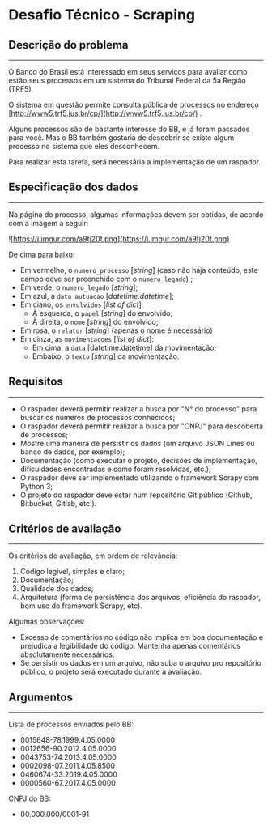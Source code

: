 # Desafio Técnico - Scraping

## Descrição do problema

---

O Banco do Brasil está interessado em seus serviços para avaliar como estão seus processos em um sistema do Tribunal Federal da 5a Região (TRF5).

O sistema em questão permite consulta pública de processos no endereço [http://www5.trf5.jus.br/cp/](http://www5.trf5.jus.br/cp/) .

Alguns processos são de bastante interesse do BB, e já foram passados para você. Mas o BB também gostaria de descobrir se existe algum processo no sistema que eles desconhecem.

Para realizar esta tarefa, será necessária a implementação de um raspador.

## Especificação dos dados

---

Na página do processo, algumas informações devem ser obtidas, de acordo com a imagem a seguir:

![https://i.imgur.com/a9tj20t.png](https://i.imgur.com/a9tj20t.png)

De cima para baixo:

- Em vermelho, o `numero_processo` [*string*] (caso não haja conteúdo, este campo deve ser preenchido com o `numero_legado`) ;
- Em verde, o `numero_legado` [*string*];
- Em azul, a `data_autuacao` [*datetime.datetime*];
- Em ciano, os `envolvidos` [*list of dict*]:
    - À esquerda, o `papel` [*string*] do envolvido;
    - À direita, o `nome` [*string*] do envolvido;
- Em rosa, o `relator` [*string*] (apenas o nome é necessário)
- Em cinza, as `movimentacoes` [*list of dict*]:
    - Em cima, a `data` [datetime.datetime] da movimentação;
    - Embaixo, o `texto` [*string*] da movimentação.

## Requisitos

---

- O raspador deverá permitir realizar a busca por "N° do processo" para buscar os números de processos conhecidos;
- O raspador deverá permitir realizar a busca por "CNPJ" para descoberta de processos;
- Mostre uma maneira de persistir os dados (um arquivo JSON Lines ou banco de dados, por exemplo);
- Documentação (como executar o projeto, decisões de implementação, dificuldades encontradas e como foram resolvidas, etc.);
- O raspador deve ser implementado utilizando o framework Scrapy com Python 3;
- O projeto do raspador deve estar num repositório Git público (Github, Bitbucket, Gitlab, etc.).

## Critérios de avaliação

---

Os critérios de avaliação, em ordem de relevância:

1. Código legível, simples e claro;
2. Documentação;
3. Qualidade dos dados;
4. Arquitetura (forma de persistência dos arquivos, eficiência do raspador, bom uso do framework Scrapy, etc).

Algumas observações:

- Excesso de comentários no código não implica em boa documentação e prejudica a legibilidade do código. Mantenha apenas comentários absolutamente necessários;
- Se persistir os dados em um arquivo, não suba o arquivo pro repositório público, o projeto será executado durante a avaliação.

## Argumentos

---

Lista de processos enviados pelo BB:

- 0015648-78.1999.4.05.0000
- 0012656-90.2012.4.05.0000
- 0043753-74.2013.4.05.0000
- 0002098-07.2011.4.05.8500
- 0460674-33.2019.4.05.0000
- 0000560-67.2017.4.05.0000

CNPJ do BB:

- 00.000.000/0001-91
